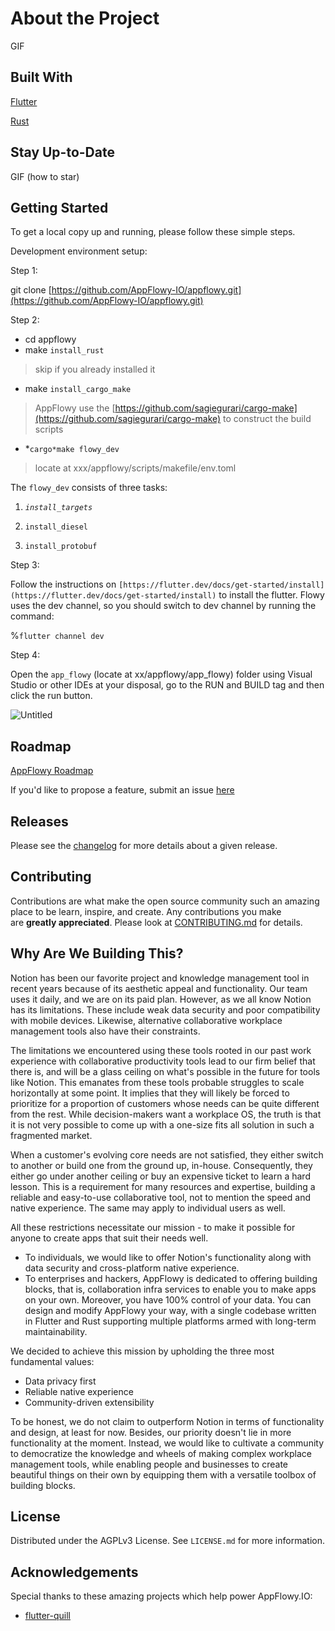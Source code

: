 # About the Project

GIF

## Built With

[Flutter](https://flutter.dev/)

[Rust](https://www.rust-lang.org/)

## Stay Up-to-Date

GIF (how to star)

## Getting Started

To get a local copy up and running, please follow these simple steps.

Development environment setup:

Step 1:

git clone  [https://github.com/AppFlowy-IO/appflowy.git](https://github.com/AppFlowy-IO/appflowy.git)

Step 2:

- cd appflowy
- make `install_rust`

> skip if you already installed it
> 
- make `install_cargo_make`

> AppFlowy use the [https://github.com/sagiegurari/cargo-make](https://github.com/sagiegurari/cargo-make) to construct the build scripts
> 
- *`cargo*make flowy_dev`

> locate at xxx/appflowy/scripts/makefile/env.toml
> 

The `flowy_dev` consists of three tasks:

 1.   *`install_targets`*

1. `install_diesel`
2. `install_protobuf`

Step 3:

Follow the instructions on `[https://flutter.dev/docs/get-started/install](https://flutter.dev/docs/get-started/install)`  to install the flutter. Flowy uses the dev channel, so you should switch to dev channel by running the command:

%`flutter channel dev`

Step 4:

Open the `app_flowy`  (locate at xx/appflowy/app_flowy) folder using Visual Studio or other IDEs at your disposal, go to the RUN and BUILD tag and then click the run button.

![Untitled](https://s3-us-west-2.amazonaws.com/secure.notion-static.com/9a22f8b4-4651-4042-9c2c-25099f9ce477/Untitled.png)

## Roadmap

[AppFlowy Roadmap](https://trello.com/b/NCyXCXXh/appflowy-roadmap)

If you'd like to propose a feature, submit an issue [here](https://github.com/AppFlowy-IO/appflowy/issues)

## **Releases**

Please see the [changelog](https://www.appflowy.io/whatsnew) for more details about a given release.

## Contributing

Contributions are what make the open source community such an amazing place to be learn, inspire, and create. Any contributions you make are **greatly appreciated**. Please look at [CONTRIBUTING.md](https://github.com/AppFlowy-IO/appflowy/blob/main/doc/CONTRIBUTING.md) for details.

## Why Are We Building This?

Notion has been our favorite project and knowledge management tool in recent years because of its aesthetic appeal and functionality. Our team uses it daily, and we are on its paid plan. However, as we all know Notion has its limitations. These include weak data security and poor compatibility with mobile devices. Likewise, alternative collaborative workplace management tools also have their constraints.

The limitations we encountered using these tools rooted in our past work experience with collaborative productivity tools lead to our firm belief that there is, and will be a glass ceiling on what's possible in the future for tools like Notion. This emanates from these tools probable struggles to scale horizontally at some point. It implies that they will likely be forced to prioritize for a proportion of customers whose needs can be quite different from the rest. While decision-makers want a workplace OS, the truth is that it is not very possible to come up with a one-size fits all solution in such a fragmented market.

When a customer's evolving core needs are not satisfied, they either switch to another or build one from the ground up, in-house. Consequently, they either go under another ceiling or buy an expensive ticket to learn a hard lesson. This is a requirement for many resources and expertise, building a reliable and easy-to-use collaborative tool, not to mention the speed and native experience. The same may apply to individual users as well.

All these restrictions necessitate our mission - to make it possible for anyone to create apps that suit their needs well.

- To individuals, we would like to offer Notion's functionality along with data security and cross-platform native experience.
- To enterprises and hackers, AppFlowy is dedicated to offering building blocks, that is, collaboration infra services to enable you to make apps on your own. Moreover, you have 100% control of your data. You can design and modify AppFlowy your way, with a single codebase written in Flutter and Rust supporting multiple platforms armed with long-term maintainability.

We decided to achieve this mission by upholding the three most fundamental values:

- Data privacy first
- Reliable native experience
- Community-driven extensibility

To be honest, we do not claim to outperform Notion in terms of functionality and design, at least for now. Besides, our priority doesn't lie in more functionality at the moment. Instead, we would like to cultivate a community to democratize the knowledge and wheels of making complex workplace management tools, while enabling people and businesses to create beautiful things on their own by equipping them with a versatile toolbox of building blocks.

## License

Distributed under the AGPLv3 License. See `LICENSE.md` for more information.

## Acknowledgements

Special thanks to these amazing projects which help power AppFlowy.IO:

- [flutter-quill](https://github.com/singerdmx/flutter-quill)
